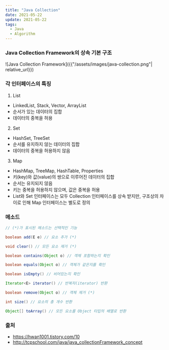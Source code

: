 ```yaml
---
title: "Java Collection"
date: 2021-05-22
update: 2021-05-22
tags:
  - Java
  - Algorithm
---
```


### Java Collection Framework의 상속 기본 구조

![Java Collection Framework]({{"/assets/images/java-collection.png"| relative_url}})

### 각 인터페이스의 특징

1. List
- LinkedList, Stack, Vector, ArrayList
- 순서가 있는 데이터의 집합
- 데이터의 중복을 허용

2. Set
- HashSet, TreeSet
- 순서를 유지하지 않는 데이터의 집합
- 데이터의 중복을 허용하지 않음

3. Map
- HashMap, TreeMap, HashTable, Properties
- 키(key)와 값(value)의 쌍으로 이루어진 데이터의 집합
- 순서는 유지되지 않음
- 키는 중복을 허용하지 않으며, 값은 중복을 허용
- List와 Set 인터페이스는 모두 Collection 인터페이스를 상속 받지만, 구조상의 차이로 인해 Map 인터페이스는 별도로 정의

### 메소드

```java
// (*)가 표시된 메소드는 선택적인 기능

boolean add(E e) // 요소 추가 (*)

void clear() // 모든 요소 제거 (*)

boolean contains(Object o) // 객체 포함하는지 확인

boolean equals(Object o) // 객체가 같은지를 확인

boolean isEmpty() // 비어있는지 확인

Iterator<E> iterator() // 반복자(iterator) 반환

boolean remove(Object o) // 객체 제거 (*)

int size() // 요소의 총 개수 반환

Object[] toArray() // 모든 요소를 Object 타입의 배열로 반환
```

### 출처
- <https://hwan1001.tistory.com/10>
- <http://tcpschool.com/java/java_collectionFramework_concept>
